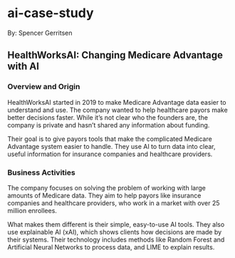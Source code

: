 # ai-case-study
By: Spencer Gerritsen

## HealthWorksAI: Changing Medicare Advantage with AI

### Overview and Origin
HealthWorksAI started in 2019 to make Medicare Advantage data easier to understand and use. The company wanted to help healthcare payors make better decisions faster. While it’s not clear who the founders are, the company is private and hasn’t shared any information about funding.

Their goal is to give payors tools that make the complicated Medicare Advantage system easier to handle. They use AI to turn data into clear, useful information for insurance companies and healthcare providers.

### Business Activities
The company focuses on solving the problem of working with large amounts of Medicare data. They aim to help payors like insurance companies and healthcare providers, who work in a market with over 25 million enrollees.

What makes them different is their simple, easy-to-use AI tools. They also use explainable AI (xAI), which shows clients how decisions are made by their systems. Their technology includes methods like Random Forest and Artificial Neural Networks to process data, and LIME to explain results.

